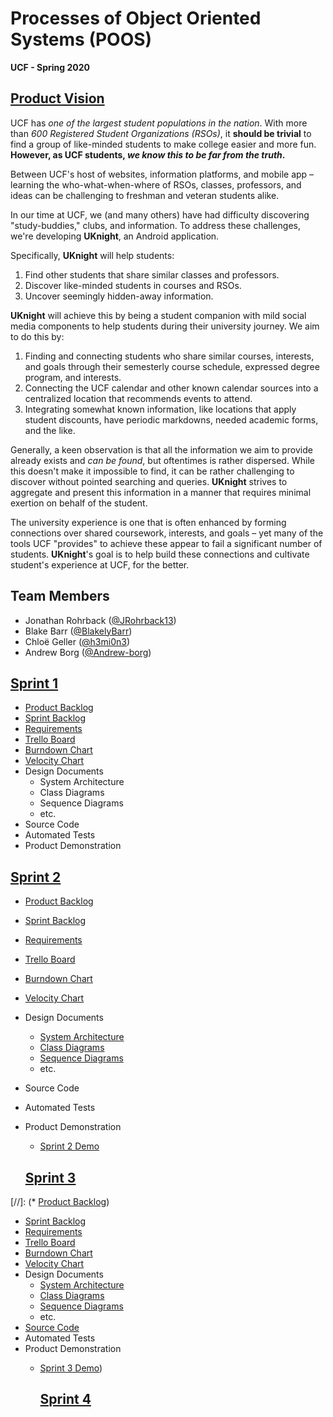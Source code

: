 # **Processes of Object Oriented Systems (POOS)**
**UCF - Spring 2020**


## [Product Vision](https://www.notion.so/cxg/UKnight-72fc9a456cf14e8c96dc2a518170e995)

UCF has _one of the largest student populations in the nation_. With more than _600 Registered Student Organizations (RSOs)_, it **should be trivial** to find a group of like-minded students to make college easier and more fun. **However, as UCF students, _we know this to be far from the truth_.**

Between UCF's host of websites, information platforms, and mobile app &ndash; learning the who-what-when-where of RSOs, classes, professors, and ideas can be challenging to freshman and veteran students alike.

In our time at UCF, we (and many others) have had difficulty discovering "study-buddies," clubs, and information. To address these challenges, we're developing **UKnight**, an Android application.

Specifically, **UKnight** will help students:
1. Find other students that share similar classes and professors. 
1. Discover like-minded students in courses and RSOs.
1. Uncover seemingly hidden-away information.

**UKnight** will achieve this by being a student companion with mild social media components to help students during their university journey. We aim to do this by:
1. Finding and connecting students who share similar courses, interests, and goals through their semesterly course schedule, expressed degree program, and interests.
1. Connecting the UCF calendar and other known calendar sources into a centralized location that recommends events to attend.
1. Integrating somewhat known information, like locations that apply student discounts, have periodic markdowns, needed academic forms, and the like.

Generally, a keen observation is that all the information we aim to provide already exists and _can be found_, but oftentimes is rather dispersed. While this doesn't make it impossible to find, it can be rather challenging to discover without pointed searching and queries. **UKnight** strives to aggregate and present this information in a manner that requires minimal exertion on behalf of the student. 

The university experience is one that is often enhanced by forming connections over shared coursework, interests, and goals – yet many of the tools UCF "provides" to achieve these appear to fail a significant number of students. **UKnight**'s goal is to help build these connections and cultivate student's experience at UCF, for the better.

## **Team Members**
* Jonathan Rohrback ([@JRohrback13][jon-git])
* Blake Barr ([@BlakelyBarr][blake-git])
* Chloë Geller ([@h3mi0n3][chloe-git])
* Andrew Borg ([@Andrew-borg][andrew-git])

[jon-git]: https://github.com/JRohrback13
[blake-git]: https://github.com/BlakelyBarr
[chloe-git]: https://github.com/h3rmi0n3
[andrew-git]: https://github.com/Andrew-borg

## [Sprint 1](https://www.notion.so/cxg/UKnight-72fc9a456cf14e8c96dc2a518170e995#8d6245a7da4c4ac4a396e6b0d466280a)
* [Product Backlog](https://docs.google.com/spreadsheets/d/1ty2KTlg2fVRDivqIOmgyekV0uBfa7Tp6JKKFlXk8cF0/edit?usp=sharing)
* [Sprint Backlog](https://www.notion.so/cxg/7336033225f34b5e9a22d6e36a26d0a8?v=d24afd69410f4838bfc24c87881f5f0b)
* [Requirements](https://docs.google.com/spreadsheets/d/17U_F77YVL3Ne2HB2xrh9r0S08Z46s3N6_FlgJUkfKUk/edit?usp=sharing)
* [Trello Board](https://trello.com/b/0AVoSEkM)
* [Burndown Chart](https://docs.google.com/spreadsheets/d/1zwahSmUY-3R21hBwLCkIKBjjwmYpbecaBfOpZOSGjz4/edit#gid=0)
* [Velocity Chart](https://docs.google.com/spreadsheets/d/1zwahSmUY-3R21hBwLCkIKBjjwmYpbecaBfOpZOSGjz4/edit#gid=1007609748)
* Design Documents
  * System Architecture
  * Class Diagrams
  * Sequence Diagrams
  * etc.
* Source Code
* Automated Tests
* Product Demonstration

## [Sprint 2](https://www.notion.so/cxg/UKnight-72fc9a456cf14e8c96dc2a518170e995#31f326edb24e4229aa1f719da218c259)
* [Product Backlog](https://docs.google.com/spreadsheets/d/1ty2KTlg2fVRDivqIOmgyekV0uBfa7Tp6JKKFlXk8cF0/edit?usp=sharing)
* [Sprint Backlog](https://www.notion.so/cxg/651513baed7e4fe8a1cc21f6cf78e34f?v=2fee84dcb78b462baaf93f7897886df8)
* [Requirements](https://docs.google.com/spreadsheets/d/17U_F77YVL3Ne2HB2xrh9r0S08Z46s3N6_FlgJUkfKUk/edit?usp=sharing)
* [Trello Board](https://trello.com/b/0AVoSEkM)
* [Burndown Chart](https://docs.google.com/spreadsheets/d/1zwahSmUY-3R21hBwLCkIKBjjwmYpbecaBfOpZOSGjz4/edit#gid=281425712)
* [Velocity Chart](https://docs.google.com/spreadsheets/d/1zwahSmUY-3R21hBwLCkIKBjjwmYpbecaBfOpZOSGjz4/edit#gid=1007609748)
* Design Documents
  * [System Architecture](https://www.notion.so/cxg/System-Architecture-fbbc5cda7a7c4024bc92bda745b5a8f6)
  * [Class Diagrams](https://docs.google.com/drawings/d/1teRyk5o_VNRHxAgn9lKNhCl_MZkw4j6I57DKFnrgEio/edit)
  * [Sequence Diagrams]()
  * etc.
* Source Code
* Automated Tests
* Product Demonstration
  * [Sprint 2 Demo](https://www.youtube.com/watch?v=ZEup3SZxTF0)
  
  ## [Sprint 3](https://www.notion.so/cxg/UKnight-72fc9a456cf14e8c96dc2a518170e995#8b1653f7bac14c72a1ed0282ff643e8e)
[//]: (* [Product Backlog](https://docs.google.com/spreadsheets/d/1ty2KTlg2fVRDivqIOmgyekV0uBfa7Tp6JKKFlXk8cF0/edit?usp=sharing))
* [Sprint Backlog](https://www.notion.so/99d138f40d5c4521b0dec93d73130b8b?v=df6450b6c2ca4774b6b28ab566353160)
* [Requirements](https://docs.google.com/spreadsheets/d/17U_F77YVL3Ne2HB2xrh9r0S08Z46s3N6_FlgJUkfKUk/edit?usp=sharing)
* [Trello Board](https://trello.com/b/0AVoSEkM)
* [Burndown Chart](https://docs.google.com/spreadsheets/d/1zwahSmUY-3R21hBwLCkIKBjjwmYpbecaBfOpZOSGjz4/edit#gid=262033609)
* [Velocity Chart](https://docs.google.com/spreadsheets/d/1zwahSmUY-3R21hBwLCkIKBjjwmYpbecaBfOpZOSGjz4/edit#gid=1007609748)
* Design Documents
  * [System Architecture](https://www.notion.so/cxg/System-Architecture-fbbc5cda7a7c4024bc92bda745b5a8f6)
  * [Class Diagrams](https://docs.google.com/drawings/d/1teRyk5o_VNRHxAgn9lKNhCl_MZkw4j6I57DKFnrgEio/edit)
  * [Sequence Diagrams]()
  * etc.
* [Source Code](https://github.com/h3rmi0n3/COP4331/tree/master/UKnightApp/Project)
* Automated Tests
* Product Demonstration
  * [Sprint 3 Demo](https://www.youtube.com/watch?v=ZEup3SZxTF0))
  
    ## [Sprint 4](https://www.notion.so/cxg/UKnight-72fc9a456cf14e8c96dc2a518170e995#8b1653f7bac14c72a1ed0282ff643e8e)
